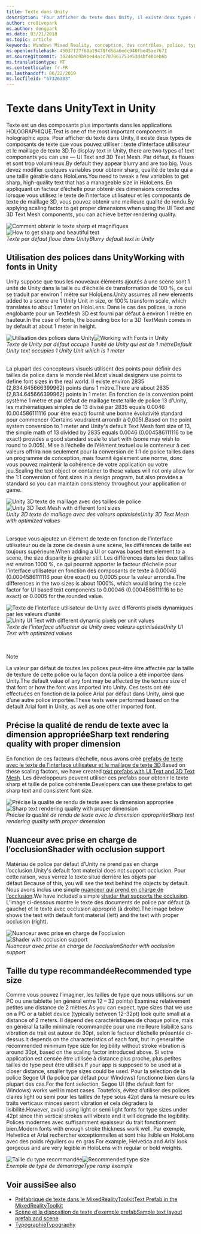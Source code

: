 ```yaml
---
title: Texte dans Unity
description: 'Pour afficher du texte dans Unity, il existe deux types de composants de texte que vous pouvez utiliser : texte d’interface utilisateur et le maillage de texte 3D.'
author: cre8ivepark
ms.author: dongpark
ms.date: 03/21/2018
ms.topic: article
keywords: Windows Mixed Reality, conception, des contrôles, police, typographie, l’interface utilisateur, l’expérience utilisateur
ms.openlocfilehash: 45037f27f68a19478fd56a6edc940fbe45ae7671
ms.sourcegitcommit: 30246ab9b9be44a3c707061753e53d4bf401eb6b
ms.translationtype: MT
ms.contentlocale: fr-FR
ms.lasthandoff: 06/22/2019
ms.locfileid: "67326303"
---
```

# <a name="text-in-unity"></a><span data-ttu-id="9a8cd-104">Texte dans Unity</span><span class="sxs-lookup"><span data-stu-id="9a8cd-104">Text in Unity</span></span>

<span data-ttu-id="9a8cd-105">Texte est un des composants plus importants dans les applications HOLOGRAPHIQUE.</span><span class="sxs-lookup"><span data-stu-id="9a8cd-105">Text is one of the most important components in holographic apps.</span></span> <span data-ttu-id="9a8cd-106">Pour afficher du texte dans Unity, il existe deux types de composants de texte que vous pouvez utiliser : texte d’interface utilisateur et le maillage de texte 3D.</span><span class="sxs-lookup"><span data-stu-id="9a8cd-106">To display text in Unity, there are two types of text components you can use — UI Text and 3D Text Mesh.</span></span> <span data-ttu-id="9a8cd-107">Par défaut, ils floues et sont trop volumineux.</span><span class="sxs-lookup"><span data-stu-id="9a8cd-107">By default they appear blurry and are too big.</span></span> <span data-ttu-id="9a8cd-108">Vous devez modifier quelques variables pour obtenir sharp, qualité de texte qui a une taille gérable dans HoloLens.</span><span class="sxs-lookup"><span data-stu-id="9a8cd-108">You need to tweak a few variables to get sharp, high-quality text that has a manageable size in HoloLens.</span></span> <span data-ttu-id="9a8cd-109">En appliquant un facteur d’échelle pour obtenir des dimensions correctes lorsque vous utilisez le texte de l’interface utilisateur et les composants de texte de maillage 3D, vous pouvez obtenir une meilleure qualité de rendu.</span><span class="sxs-lookup"><span data-stu-id="9a8cd-109">By applying scaling factor to get proper dimensions when using the UI Text and 3D Text Mesh components, you can achieve better rendering quality.</span></span>

<span data-ttu-id="9a8cd-110">![Comment obtenir le texte sharp et magnifiques](images/hug-text-02-640px.png)</span><span class="sxs-lookup"><span data-stu-id="9a8cd-110">![How to get sharp and beautiful text](images/hug-text-02-640px.png)</span></span><br>
<span data-ttu-id="9a8cd-111">*Texte par défaut floue dans Unity*</span><span class="sxs-lookup"><span data-stu-id="9a8cd-111">*Blurry default text in Unity*</span></span>

## <a name="working-with-fonts-in-unity"></a><span data-ttu-id="9a8cd-112">Utilisation des polices dans Unity</span><span class="sxs-lookup"><span data-stu-id="9a8cd-112">Working with fonts in Unity</span></span>

<span data-ttu-id="9a8cd-113">Unity suppose que tous les nouveaux éléments ajoutés à une scène sont 1 unité de Unity dans la taille ou d’échelle de transformation de 100 %, ce qui se traduit par environ 1 mètre sur HoloLens.</span><span class="sxs-lookup"><span data-stu-id="9a8cd-113">Unity assumes all new elements added to a scene are 1 Unity Unit in size, or 100% transform scale, which translates to about 1 meter on HoloLens.</span></span> <span data-ttu-id="9a8cd-114">Dans le cas des polices, la zone englobante pour un TextMesh 3D est fourni par défaut à environ 1 mètre en hauteur.</span><span class="sxs-lookup"><span data-stu-id="9a8cd-114">In the case of fonts, the bounding box for a 3D TextMesh comes in by default at about 1 meter in height.</span></span>

<span data-ttu-id="9a8cd-115">![Utilisation des polices dans Unity](images/640px-hug-text-03.png)</span><span class="sxs-lookup"><span data-stu-id="9a8cd-115">![Working with Fonts in Unity](images/640px-hug-text-03.png)</span></span><br>
<span data-ttu-id="9a8cd-116">*Texte de Unity par défaut occupe 1 unité de Unity qui est de 1 mètre*</span><span class="sxs-lookup"><span data-stu-id="9a8cd-116">*Default Unity text occupies 1 Unity Unit which is 1 meter*</span></span>

<br>
<span data-ttu-id="9a8cd-117">La plupart des concepteurs visuels utilisent des points pour définir des tailles de police dans le monde réel.</span><span class="sxs-lookup"><span data-stu-id="9a8cd-117">Most visual designers use points to define font sizes in the real world.</span></span> <span data-ttu-id="9a8cd-118">Il existe environ 2835 (2,834.645666399962) points dans 1 mètre.</span><span class="sxs-lookup"><span data-stu-id="9a8cd-118">There are about 2835 (2,834.645666399962) points in 1 meter.</span></span> <span data-ttu-id="9a8cd-119">En fonction de la conversion point système 1 mètre et par défaut de maillage texte taille de police 13 d’Unity, les mathématiques simples de 13 divisé par 2835 equals 0.0046 (0.004586111116 pour être exact) fournit une bonne évolutivité standard pour commencer (Certains voudraient arrondir à 0,005).</span><span class="sxs-lookup"><span data-stu-id="9a8cd-119">Based on the point system conversion to 1 meter and Unity's default Text Mesh font size of 13, the simple math of 13 divided by 2835 equals 0.0046 (0.004586111116 to be exact) provides a good standard scale to start with (some may wish to round to 0.005).</span></span> <span data-ttu-id="9a8cd-120">Mise à l’échelle de l’élément textuel ou le conteneur à ces valeurs offrira non seulement pour la conversion de 1:1 de police tailles dans un programme de conception, mais fournit également une norme, donc vous pouvez maintenir la cohérence de votre application ou votre jeu.</span><span class="sxs-lookup"><span data-stu-id="9a8cd-120">Scaling the text object or container to these values will not only allow for the 1:1 conversion of font sizes in a design program, but also provides a standard so you can maintain consistency throughout your application or game.</span></span>

<span data-ttu-id="9a8cd-121">![Unity 3D texte de maillage avec des tailles de police](images/hug-text-05-1000px.png)</span><span class="sxs-lookup"><span data-stu-id="9a8cd-121">![Unity 3D Text Mesh with different font sizes](images/hug-text-05-1000px.png)</span></span><br>
<span data-ttu-id="9a8cd-122">*Unity 3D texte de maillage avec des valeurs optimisés*</span><span class="sxs-lookup"><span data-stu-id="9a8cd-122">*Unity 3D Text Mesh with optimized values*</span></span>

<br>
<span data-ttu-id="9a8cd-123">Lorsque vous ajoutez un élément de texte en fonction de l’interface utilisateur ou de la zone de dessin à une scène, les différences de taille est toujours supérieure.</span><span class="sxs-lookup"><span data-stu-id="9a8cd-123">When adding a UI or canvas based text element to a scene, the size disparity is greater still.</span></span> <span data-ttu-id="9a8cd-124">Les différences dans les deux tailles est environ 1000 %, ce qui pourrait apporter le facteur d’échelle pour l’interface utilisateur en fonction des composants de texte à 0.00046 (0.0004586111116 pour être exact) ou 0,0005 pour la valeur arrondie.</span><span class="sxs-lookup"><span data-stu-id="9a8cd-124">The differences in the two sizes is about 1000%, which would bring the scale factor for UI based text components to 0.00046 (0.0004586111116 to be exact) or 0.0005 for the rounded value.</span></span>

<span data-ttu-id="9a8cd-125">![Texte de l’interface utilisateur de Unity avec différents pixels dynamiques par les valeurs d’unité](images/hug-text-04-1000px.png)</span><span class="sxs-lookup"><span data-stu-id="9a8cd-125">![Unity UI Text with different dynamic pixels per unit values](images/hug-text-04-1000px.png)</span></span><br>
<span data-ttu-id="9a8cd-126">*Texte de l’interface utilisateur de Unity avec valeurs optimisées*</span><span class="sxs-lookup"><span data-stu-id="9a8cd-126">*Unity UI Text with optimized values*</span></span>

<br>

>[!NOTE]
><span data-ttu-id="9a8cd-127">La valeur par défaut de toutes les polices peut-être être affectée par la taille de texture de cette police ou la façon dont la police a été importée dans Unity.</span><span class="sxs-lookup"><span data-stu-id="9a8cd-127">The default value of any font may be affected by the texture size of that font or how the font was imported into Unity.</span></span> <span data-ttu-id="9a8cd-128">Ces tests ont été effectuées en fonction de la police Arial par défaut dans Unity, ainsi que d’une autre police importée.</span><span class="sxs-lookup"><span data-stu-id="9a8cd-128">These tests were performed based on the default Arial font in Unity, as well as one other imported font.</span></span>

## <a name="sharp-text-rendering-quality-with-proper-dimension"></a><span data-ttu-id="9a8cd-129">Précise la qualité de rendu de texte avec la dimension appropriée</span><span class="sxs-lookup"><span data-stu-id="9a8cd-129">Sharp text rendering quality with proper dimension</span></span>

<span data-ttu-id="9a8cd-130">En fonction de ces facteurs d’échelle, nous avons créé [prefabs de texte avec le texte de l’interface utilisateur et le maillage de texte 3D](https://github.com/microsoft/MixedRealityToolkit-Unity/tree/mrtk_development/Assets/MixedRealityToolkit.SDK/StandardAssets/Prefabs/Text).</span><span class="sxs-lookup"><span data-stu-id="9a8cd-130">Based on these scaling factors, we have created [text prefabs with UI Text and 3D Text Mesh](https://github.com/microsoft/MixedRealityToolkit-Unity/tree/mrtk_development/Assets/MixedRealityToolkit.SDK/StandardAssets/Prefabs/Text).</span></span> <span data-ttu-id="9a8cd-131">Les développeurs peuvent utiliser ces prefabs pour obtenir le texte sharp et taille de police cohérente.</span><span class="sxs-lookup"><span data-stu-id="9a8cd-131">Developers can use these prefabs to get sharp text and consistent font size.</span></span>

<span data-ttu-id="9a8cd-132">![Précise la qualité de rendu de texte avec la dimension appropriée](images/hug-text-06-1000px.png)</span><span class="sxs-lookup"><span data-stu-id="9a8cd-132">![Sharp text rendering quality with proper dimension](images/hug-text-06-1000px.png)</span></span><br>
<span data-ttu-id="9a8cd-133">*Précise la qualité de rendu de texte avec la dimension appropriée*</span><span class="sxs-lookup"><span data-stu-id="9a8cd-133">*Sharp text rendering quality with proper dimension*</span></span>

## <a name="shader-with-occlusion-support"></a><span data-ttu-id="9a8cd-134">Nuanceur avec prise en charge de l’occlusion</span><span class="sxs-lookup"><span data-stu-id="9a8cd-134">Shader with occlusion support</span></span>

<span data-ttu-id="9a8cd-135">Matériau de police par défaut d’Unity ne prend pas en charge l’occlusion.</span><span class="sxs-lookup"><span data-stu-id="9a8cd-135">Unity's default font material does not support occlusion.</span></span> <span data-ttu-id="9a8cd-136">Pour cette raison, vous verrez le texte situé derrière les objets par défaut.</span><span class="sxs-lookup"><span data-stu-id="9a8cd-136">Because of this, you will see the text behind the objects by default.</span></span> <span data-ttu-id="9a8cd-137">Nous avons inclus une simple [nuanceur qui prend en charge de l’occlusion](https://github.com/Microsoft/MixedRealityToolkit-Unity/tree/htk_release/Assets/HoloToolkit/UX/Shaders).</span><span class="sxs-lookup"><span data-stu-id="9a8cd-137">We have included a simple [shader that supports the occlusion](https://github.com/Microsoft/MixedRealityToolkit-Unity/tree/htk_release/Assets/HoloToolkit/UX/Shaders).</span></span> <span data-ttu-id="9a8cd-138">L’image ci-dessous montre le texte des documents de police par défaut (à gauche) et le texte avec occlusion approprié (à droite).</span><span class="sxs-lookup"><span data-stu-id="9a8cd-138">The image below shows the text with default font material (left) and the text with proper occlusion (right).</span></span>

<span data-ttu-id="9a8cd-139">![Nuanceur avec prise en charge de l’occlusion](images/hug-text-07-1000px.png)</span><span class="sxs-lookup"><span data-stu-id="9a8cd-139">![Shader with occlusion support](images/hug-text-07-1000px.png)</span></span><br>
<span data-ttu-id="9a8cd-140">*Nuanceur avec prise en charge de l’occlusion*</span><span class="sxs-lookup"><span data-stu-id="9a8cd-140">*Shader with occlusion support*</span></span>

## <a name="recommended-type-size"></a><span data-ttu-id="9a8cd-141">Taille du type recommandée</span><span class="sxs-lookup"><span data-stu-id="9a8cd-141">Recommended type size</span></span>

<span data-ttu-id="9a8cd-142">Comme vous pouvez l’imaginer, les tailles de type que nous utilisons sur un PC ou une tablette (en général entre 12 – 32 points) Examinez relativement petites une distance de 2 mètres.</span><span class="sxs-lookup"><span data-stu-id="9a8cd-142">As you can expect, type sizes that we use on a PC or a tablet device (typically between 12–32pt) look quite small at a distance of 2 meters.</span></span> <span data-ttu-id="9a8cd-143">Il dépend des caractéristiques de chaque police, mais en général la taille minimale recommandée pour une meilleure lisibilité sans vibration de trait est autour de 30pt, selon le facteur d’échelle présentée ci-dessus.</span><span class="sxs-lookup"><span data-stu-id="9a8cd-143">It depends on the characteristics of each font, but in general the recommended minimum type size for legibility without stroke vibration is around 30pt, based on the scaling factor introduced above.</span></span> <span data-ttu-id="9a8cd-144">Si votre application est censée être utilisée à distance plus proche, plus petites tailles de type peut être utilisés.</span><span class="sxs-lookup"><span data-stu-id="9a8cd-144">If your app is supposed to be used at a closer distance, smaller type sizes could be used.</span></span> <span data-ttu-id="9a8cd-145">Pour la sélection de la police Segoe UI (la police par défaut pour Windows) fonctionne bien dans la plupart des cas.</span><span class="sxs-lookup"><span data-stu-id="9a8cd-145">For the font selection, Segoe UI (the default font for Windows) works well in most cases.</span></span> <span data-ttu-id="9a8cd-146">Toutefois, évitez d’utiliser des polices claires light ou semi pour les tailles de type sous 42pt dans la mesure où les traits verticaux minces seront vibration et cela dégradera la lisibilité.</span><span class="sxs-lookup"><span data-stu-id="9a8cd-146">However, avoid using light or semi light fonts for type sizes under 42pt since thin vertical strokes will vibrate and it will degrade the legibility.</span></span> <span data-ttu-id="9a8cd-147">Polices modernes avec suffisamment épaisseur du trait fonctionnent bien.</span><span class="sxs-lookup"><span data-stu-id="9a8cd-147">Modern fonts with enough stroke thickness work well.</span></span> <span data-ttu-id="9a8cd-148">Par exemple, Helvetica et Arial rechercher exceptionnelles et sont très lisible en HoloLens avec des poids réguliers ou en gras.</span><span class="sxs-lookup"><span data-stu-id="9a8cd-148">For example, Helvetica and Arial look gorgeous and are very legible in HoloLens with regular or bold weights.</span></span>

<span data-ttu-id="9a8cd-149">![Taille du type recommandée](images/hug-text-08-1000px.png)</span><span class="sxs-lookup"><span data-stu-id="9a8cd-149">![Recommended type size](images/hug-text-08-1000px.png)</span></span><br>
<span data-ttu-id="9a8cd-150">*Exemple de type de démarrage*</span><span class="sxs-lookup"><span data-stu-id="9a8cd-150">*Type ramp example*</span></span>

## <a name="see-also"></a><span data-ttu-id="9a8cd-151">Voir aussi</span><span class="sxs-lookup"><span data-stu-id="9a8cd-151">See also</span></span>

* [<span data-ttu-id="9a8cd-152">Préfabriqué de texte dans le MixedRealityToolkit</span><span class="sxs-lookup"><span data-stu-id="9a8cd-152">Text Prefab in the MixedRealityToolkit</span></span>](https://github.com/Microsoft/MixedRealityToolkit-Unity/tree/htk_release/Assets/HoloToolkit/UX/Prefabs)
* [<span data-ttu-id="9a8cd-153">Scène et la disposition de texte d’exemple prefab</span><span class="sxs-lookup"><span data-stu-id="9a8cd-153">Sample text layout prefab and scene</span></span>](https://github.com/Microsoft/MixedRealityToolkit-Unity/tree/htk_release/Assets/HoloToolkit-Examples/UX/Scenes)
* [<span data-ttu-id="9a8cd-154">Typographie</span><span class="sxs-lookup"><span data-stu-id="9a8cd-154">Typography</span></span>](typography.md)

 

